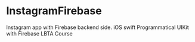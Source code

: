 # InstagramFirebase
Instagram app with Firebase backend side. iOS swift
Programmatical UIKit with Firebase LBTA Course
